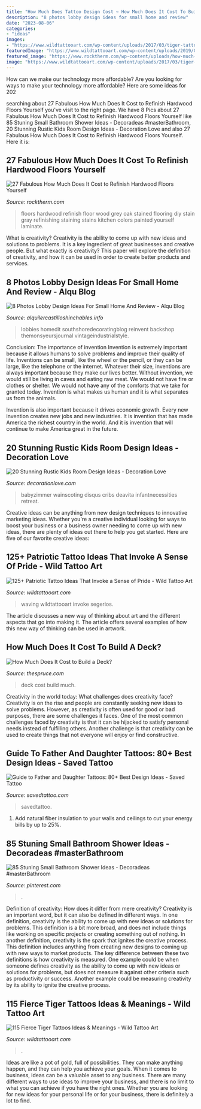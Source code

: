 ```yaml
---
title: "How Much Does Tattoo Design Cost ~ How Much Does It Cost To Build A Deck?"
description: "8 photos lobby design ideas for small home and review"
date: "2023-08-06"
categories:
- "ideas"
images:
- "https://www.wildtattooart.com/wp-content/uploads/2017/03/tiger-tattoos-02031718.jpg"
featuredImage: "https://www.wildtattooart.com/wp-content/uploads/2019/09/patriotic-tattoos-101.jpg"
featured_image: "https://www.rocktherm.com/wp-content/uploads/how-much-does-it-cost-to-refinish-hardwood-floors-yourself-of-refinish-hardwood-floors-diy-floor-throughout-refinish-hardwood-floors-diy-oak-floor-stained-blue-grey-a-kitchen-ct-ideas-pinter.jpg"
image: "https://www.wildtattooart.com/wp-content/uploads/2017/03/tiger-tattoos-02031718.jpg"
---
```



How can we make our technology more affordable?
Are you looking for ways to make your technology more affordable? Here are some ideas for 202
	

		
searching about 27 Fabulous How Much Does It Cost to Refinish Hardwood Floors Yourself you've visit to the right page. We have 8 Pics about 27 Fabulous How Much Does It Cost to Refinish Hardwood Floors Yourself like 85 Stuning Small Bathroom Shower Ideas - Decoradeas #masterBathroom, 20 Stunning Rustic Kids Room Design Ideas - Decoration Love and also 27 Fabulous How Much Does It Cost to Refinish Hardwood Floors Yourself. Here it is:
		
    
## 27 Fabulous How Much Does It Cost To Refinish Hardwood Floors Yourself

<img loading=lazy src="https://www.rocktherm.com/wp-content/uploads/how-much-does-it-cost-to-refinish-hardwood-floors-yourself-of-refinish-hardwood-floors-diy-floor-throughout-refinish-hardwood-floors-diy-oak-floor-stained-blue-grey-a-kitchen-ct-ideas-pinter.jpg" onerror="this.onerror=null;this.src='https://tse2.mm.bing.net/th?id=OIP.2y7uAd9qoAXABehJfm8mYQHaJ4&amp;pid=15.1';" alt="27 Fabulous How Much Does It Cost to Refinish Hardwood Floors Yourself">

_Source: rocktherm.com_

>floors hardwood refinish floor wood grey oak stained flooring diy stain gray refinishing staining stains kitchen colors painted yourself laminate. 

	

What is creativity?
Creativity is the ability to come up with new ideas and solutions to problems. It is a key ingredient of great businesses and creative people. But what exactly is creativity? This paper will explore the definition of creativity, and how it can be used in order to create better products and services.

    
## 8 Photos Lobby Design Ideas For Small Home And Review - Alqu Blog

<img loading=lazy src="https://alquilercastilloshinchables.info/wp-content/uploads/2020/06/How-To-Decorate-A-Lobby-1.jpg" onerror="this.onerror=null;this.src='https://tse4.mm.bing.net/th?id=OIP.Yb2XOBpbSqLa-YIIfyf0WgHaLe&amp;pid=15.1';" alt="8 Photos Lobby Design Ideas For Small Home And Review - Alqu Blog">

_Source: alquilercastilloshinchables.info_

>lobbies homedit southshoredecoratingblog reinvent backshop themonsyeursjournal vintageindustrialstyle. 

	

Conclusion: The importance of invention
Invention is extremely important because it allows humans to solve problems and improve their quality of life. Inventions can be small, like the wheel or the pencil, or they can be large, like the telephone or the internet. Whatever their size, inventions are always important because they make our lives better.
Without invention, we would still be living in caves and eating raw meat. We would not have fire or clothes or shelter. We would not have any of the comforts that we take for granted today. Invention is what makes us human and it is what separates us from the animals.

Invention is also important because it drives economic growth. Every new invention creates new jobs and new industries. It is invention that has made America the richest country in the world. And it is invention that will continue to make America great in the future.

    
## 20 Stunning Rustic Kids Room Design Ideas - Decoration Love

<img loading=lazy src="https://decorationlove.com/wp-content/uploads/2016/04/Rustic-nursery-Kids-Room-Design.jpg" onerror="this.onerror=null;this.src='https://tse3.mm.bing.net/th?id=OIP.n3EgbJKo6WV3xRBY7jZJ9gHaLH&amp;pid=15.1';" alt="20 Stunning Rustic Kids Room Design Ideas - Decoration Love">

_Source: decorationlove.com_

>babyzimmer wainscoting disqus cribs deavita infantnecessities retreat. 

	

Creative ideas can be anything from new design techniques to innovative marketing ideas. Whether you're a creative individual looking for ways to boost your business or a business owner needing to come up with new ideas, there are plenty of ideas out there to help you get started. Here are five of our favorite creative ideas: 

    
## 125+ Patriotic Tattoo Ideas That Invoke A Sense Of Pride - Wild Tattoo Art

<img loading=lazy src="https://www.wildtattooart.com/wp-content/uploads/2019/09/patriotic-tattoos-101.jpg" onerror="this.onerror=null;this.src='https://tse2.mm.bing.net/th?id=OIP.-lqBks2mQWzEf_q2TdtO9gHaJ4&amp;pid=15.1';" alt="125+ Patriotic Tattoo Ideas That Invoke a Sense of Pride - Wild Tattoo Art">

_Source: wildtattooart.com_

>waving wildtattooart invoke segerios. 

	

The article discusses a new way of thinking about art and the different aspects that go into making it. The article offers several examples of how this new way of thinking can be used in artwork.

    
## How Much Does It Cost To Build A Deck?

<img loading=lazy src="https://www.thespruce.com/thmb/vV0lAaP5CWiz7FeFvyW9rJyubUI=/2121x1414/filters:fill(auto,1)/WoodDeck-3dc17c5efcd541d093510acaaa7d2ba9.jpg" onerror="this.onerror=null;this.src='https://tse4.mm.bing.net/th?id=OIP.-tWzWTsmEV737yM3TXEPGAHaE8&amp;pid=15.1';" alt="How Much Does It Cost to Build a Deck?">

_Source: thespruce.com_

>deck cost build much. 

	

Creativity in the world today: What challenges does creativity face?
Creativity is on the rise and people are constantly seeking new ideas to solve problems. However, as creativity is often used for good or bad purposes, there are some challenges it faces. One of the most common challenges faced by creativity is that it can be hijacked to satisfy personal needs instead of fulfilling others. Another challenge is that creativity can be used to create things that not everyone will enjoy or find constructive.

    
## Guide To Father And Daughter Tattoos: 80+ Best Design Ideas - Saved Tattoo

<img loading=lazy src="https://www.savedtattoo.com/wp-content/uploads/2021/06/Abstract-Father-and-Daughter-Tattoos-2.jpg" onerror="this.onerror=null;this.src='https://tse4.mm.bing.net/th?id=OIP.s5pInVNHeNRINS7pCWkevQHaJQ&amp;pid=15.1';" alt="Guide to Father and Daughter Tattoos: 80+ Best Design Ideas - Saved Tattoo">

_Source: savedtattoo.com_

>savedtattoo. 

	

1. Add natural fiber insulation to your walls and ceilings to cut your energy bills by up to 25%.

    
## 85 Stuning Small Bathroom Shower Ideas - Decoradeas #masterBathroom

<img loading=lazy src="https://i.pinimg.com/736x/b9/ff/09/b9ff0963c996d823a9f3e9e410011e55.jpg" onerror="this.onerror=null;this.src='https://tse2.mm.bing.net/th?id=OIP.C9liFpAaBdu4Rnc2_GzqdQHaKe&amp;pid=15.1';" alt="85 Stuning Small Bathroom Shower Ideas - Decoradeas #masterBathroom">

_Source: pinterest.com_

>. 

	

Definition of creativity: How does it differ from mere creativity?
Creativity is an important word, but it can also be defined in different ways. In one definition, creativity is the ability to come up with new ideas or solutions for problems. This definition is a bit more broad, and does not include things like working on specific projects or creating something out of nothing. In another definition, creativity is the spark that ignites the creative process. This definition includes anything from creating new designs to coming up with new ways to market products. The key difference between these two definitions is how creativity is measured. One example could be when someone defines creativity as the ability to come up with new ideas or solutions for problems, but does not measure it against other criteria such as productivity or success. Another example could be measuring creativity by its ability to ignite the creative process.

    
## 115 Fierce Tiger Tattoos Ideas &amp; Meanings - Wild Tattoo Art

<img loading=lazy src="https://www.wildtattooart.com/wp-content/uploads/2017/03/tiger-tattoos-02031718.jpg" onerror="this.onerror=null;this.src='https://tse3.mm.bing.net/th?id=OIP.XvWBtuMH8V4fUXG6sG8emAHaLH&amp;pid=15.1';" alt="115 Fierce Tiger Tattoos Ideas &amp; Meanings - Wild Tattoo Art">

_Source: wildtattooart.com_

>. 

	

Ideas are like a pot of gold, full of possibilities. They can make anything happen, and they can help you achieve your goals. When it comes to business, ideas can be a valuable asset to any business. There are many different ways to use ideas to improve your business, and there is no limit to what you can achieve if you have the right ones. Whether you are looking for new ideas for your personal life or for your business, there is definitely a lot to find.


